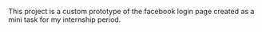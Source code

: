 This project is a custom prototype of the facebook login page created as a mini task for my internship period.
